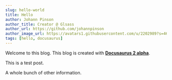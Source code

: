 ```yaml
---
slug: hello-world
title: Hello
author: Johann Pinson
author_title: Creator @ Glsass
author_url: https://github.com/johannpinson
author_image_url: https://avatars1.githubusercontent.com/u/2202989?s=460&v=4
tags: [hello, docusaurus]
---
```


Welcome to this blog. This blog is created with
[**Docusaurus 2 alpha**](https://v2.docusaurus.io/).

<!--truncate-->

This is a test post.

A whole bunch of other information.

